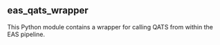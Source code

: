 ## eas_qats_wrapper

This Python module contains a wrapper for calling QATS from within the EAS pipeline.
